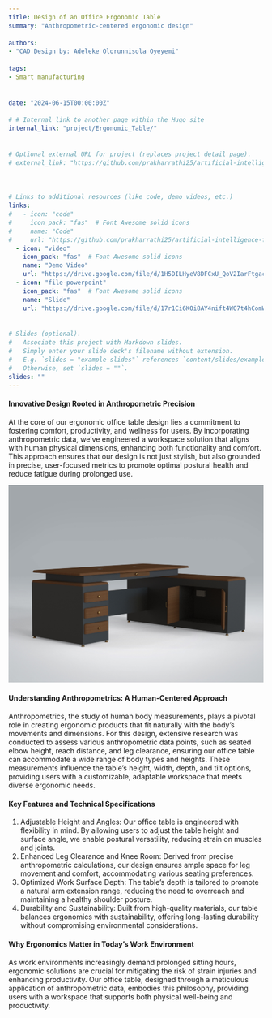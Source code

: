 ```yaml
---
title: Design of an Office Ergonomic Table
summary: "Anthropometric-centered ergonomic design"

authors: 
- "CAD Design by: Adeleke Olorunnisola Oyeyemi"

tags:
- Smart manufacturing


date: "2024-06-15T00:00:00Z"

# # Internal link to another page within the Hugo site
internal_link: "project/Ergonomic_Table/"


# Optional external URL for project (replaces project detail page).
# external_link: "https://github.com/prakharrathi25/artificial-intelligence-for-trading"



# Links to additional resources (like code, demo videos, etc.)
links:
#   - icon: "code"
#     icon_pack: "fas"  # Font Awesome solid icons
#     name: "Code"
#     url: "https://github.com/prakharrathi25/artificial-intelligence-for-trading"
  - icon: "video"
    icon_pack: "fas"  # Font Awesome solid icons
    name: "Demo Video"
    url: "https://drive.google.com/file/d/1H5DILHyeV8DFCxU_QoV2IarFtgac8dah/view?usp=sharing"
  - icon: "file-powerpoint"
    icon_pack: "fas"  # Font Awesome solid icons
    name: "Slide"
    url: "https://drive.google.com/file/d/17r1Ci6K0i8AY4nift4W07t4hComW9VJc/view?usp=sharing"


# Slides (optional).
#   Associate this project with Markdown slides.
#   Simply enter your slide deck's filename without extension.
#   E.g. `slides = "example-slides"` references `content/slides/example-slides.md`.
#   Otherwise, set `slides = ""`.
slides: ""
---
```

#### Innovative Design Rooted in Anthropometric Precision

At the core of our ergonomic office table design lies a commitment to fostering comfort, productivity, and wellness for users. By incorporating anthropometric data, we’ve engineered a workspace solution that aligns with human physical dimensions, enhancing both functionality and comfort. This approach ensures that our design is not just stylish, but also grounded in precise, user-focused metrics to promote optimal postural health and reduce fatigue during prolonged use.

![Rendered Image of Ergonomic Table](View%201.jpg)

#### Understanding Anthropometrics: A Human-Centered Approach

Anthropometrics, the study of human body measurements, plays a pivotal role in creating ergonomic products that fit naturally with the body’s movements and dimensions. For this design, extensive research was conducted to assess various anthropometric data points, such as seated elbow height, reach distance, and leg clearance, ensuring our office table can accommodate a wide range of body types and heights. These measurements influence the table’s height, width, depth, and tilt options, providing users with a customizable, adaptable workspace that meets diverse ergonomic needs.

#### Key Features and Technical Specifications

  1) Adjustable Height and Angles: Our office table is engineered with flexibility in mind. By allowing users to adjust the table height and surface angle, we enable postural versatility, reducing strain on muscles and joints.
  2) Enhanced Leg Clearance and Knee Room: Derived from precise anthropometric calculations, our design ensures ample space for leg movement and comfort, accommodating various seating preferences.
  3) Optimized Work Surface Depth: The table’s depth is tailored to promote a natural arm extension range, reducing the need to overreach and maintaining a healthy shoulder posture.
  4) Durability and Sustainability: Built from high-quality materials, our table balances ergonomics with sustainability, offering long-lasting durability      without compromising environmental considerations.

#### Why Ergonomics Matter in Today’s Work Environment

As work environments increasingly demand prolonged sitting hours, ergonomic solutions are crucial for mitigating the risk of strain injuries and enhancing productivity. Our office table, designed through a meticulous application of anthropometric data, embodies this philosophy, providing users with a workspace that supports both physical well-being and productivity.
